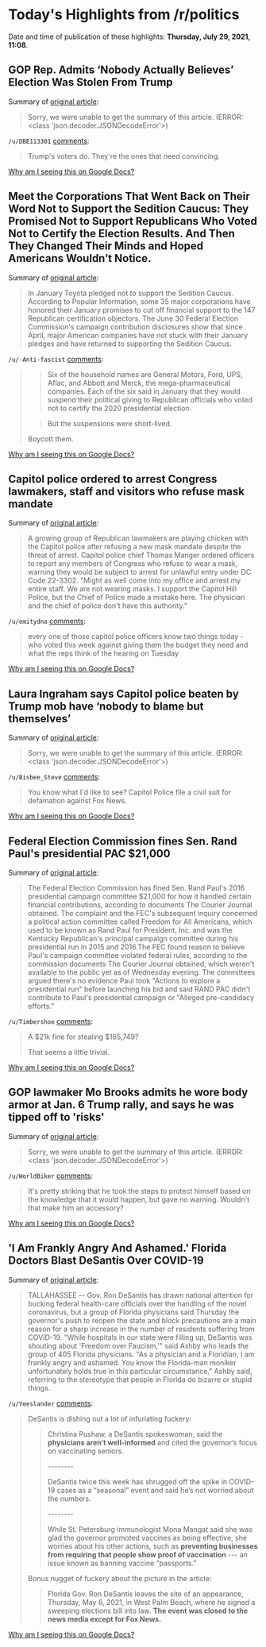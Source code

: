 # Today's Highlights from /r/politics

Date and time of publication of these highlights: **Thursday, July 29, 2021, 11:08**.

## GOP Rep. Admits ‘Nobody Actually Believes’ Election Was Stolen From Trump

Summary of [original article](https://www.huffpost.com/entry/adam-kinzinger-republicans-donald-trump-election-lie_n_61025da5e4b0d3b5897a4afa):

> Sorry, we were unable to get the summary of this article. (ERROR: <class 'json.decoder.JSONDecodeError'>)

`/u/DBE113301` [comments](https://www.reddit.com/r/politics/comments/otveye/gop_rep_admits_nobody_actually_believes_election/):

> Trump's voters do. They're the ones that need convincing.

[Why am I seeing this on Google Docs?](https://docs.google.com/document/d/1Dc6We63vOXIZsc0op-Bt4abqkYjXzOigalQqFxmvvbM/edit?usp=sharing)

## Meet the Corporations That Went Back on Their Word Not to Support the Sedition Caucus: They Promised Not to Support Republicans Who Voted Not to Certify the Election Results. And Then They Changed Their Minds and Hoped Americans Wouldn’t Notice.

Summary of [original article](https://thebulwark.com/meet-the-corporations-who-went-back-on-their-word-not-to-support-the-sedition-caucus/):

> In January Toyota pledged not to support the Sedition Caucus. According to Popular Information, some 35 major corporations have honored their January promises to cut off financial support to the 147 Republican certification objectors. The June 30 Federal Election Commission's campaign contribution disclosures show that since April, major American companies have not stuck with their January pledges and have returned to supporting the Sedition Caucus.

`/u/-Anti-fascist` [comments](https://www.reddit.com/r/politics/comments/otx7op/meet_the_corporations_that_went_back_on_their/):

> >Six of the household names are General Motors, Ford, UPS, Aflac, and Abbott and Merck, the mega-pharmaceutical companies. Each of the six said in January that they would suspend their political giving to Republican officials who voted not to certify the 2020 presidential election.
> 
> >But the suspensions were short-lived.
> 
> Boycott them.

[Why am I seeing this on Google Docs?](https://docs.google.com/document/d/1Dc6We63vOXIZsc0op-Bt4abqkYjXzOigalQqFxmvvbM/edit?usp=sharing)

## Capitol police ordered to arrest Congress lawmakers, staff and visitors who refuse mask mandate

Summary of [original article](https://www.independent.co.uk/news/world/americas/us-politics/capitol-police-mask-mandate-arrest-b1893172.html):

> A growing group of Republican lawmakers are playing chicken with the Capitol police after refusing a new mask mandate despite the threat of arrest. Capitol police chief Thomas Manger ordered officers to report any members of Congress who refuse to wear a mask, warning they would be subject to arrest for unlawful entry under DC Code 22-3302. "Might as well come into my office and arrest my entire staff. We are not wearing masks. I support the Capitol Hill Police, but the Chief of Police made a mistake here. The physician and the chief of police don't have this authority."

`/u/emitydna` [comments](https://www.reddit.com/r/politics/comments/ou0rk8/capitol_police_ordered_to_arrest_congress/):

> every one of those capitol police officers know two things today - who voted this week against giving them the budget they need and what the reps think of the hearing on Tuesday

[Why am I seeing this on Google Docs?](https://docs.google.com/document/d/1Dc6We63vOXIZsc0op-Bt4abqkYjXzOigalQqFxmvvbM/edit?usp=sharing)

## Laura Ingraham says Capitol police beaten by Trump mob have ‘nobody to blame but themselves’

Summary of [original article](https://www.independent.co.uk/news/world/americas/fox-laura-ingraham-capitol-riots-police-b1892897.html):

> Sorry, we were unable to get the summary of this article. (ERROR: <class 'json.decoder.JSONDecodeError'>)

`/u/Bisbee_Steve` [comments](https://www.reddit.com/r/politics/comments/otx5zl/laura_ingraham_says_capitol_police_beaten_by/):

> You know what I'd like to see? Capitol Police file a civil suit for defamation against Fox News.

[Why am I seeing this on Google Docs?](https://docs.google.com/document/d/1Dc6We63vOXIZsc0op-Bt4abqkYjXzOigalQqFxmvvbM/edit?usp=sharing)

## Federal Election Commission fines Sen. Rand Paul's presidential PAC $21,000

Summary of [original article](https://www.courier-journal.com/story/news/politics/rand-paul/2021/07/29/sen-rand-pauls-presidential-pac-fined-by-federal-election-commission/5399085001/):

> The Federal Election Commission has fined Sen. Rand Paul's 2016 presidential campaign committee $21,000 for how it handled certain financial contributions, according to documents The Courier Journal obtained. The complaint and the FEC's subsequent inquiry concerned a political action committee called Freedom for All Americans, which used to be known as Rand Paul for President, Inc. and was the Kentucky Republican's principal campaign committee during his presidential run in 2015 and 2016.The FEC found reason to believe Paul's campaign committee violated federal rules, according to the commission documents The Courier Journal obtained, which weren't available to the public yet as of Wednesday evening. The committees argued there's no evidence Paul took "Actions to explore a presidential run" before launching his bid and said RAND PAC didn't contribute to Paul's presidential campaign or "Alleged pre-candidacy efforts."

`/u/Timbershoe` [comments](https://www.reddit.com/r/politics/comments/otw6ew/federal_election_commission_fines_sen_rand_pauls/):

> A $21k fine for stealing $165,749?
> 
> That seems a little trivial.

[Why am I seeing this on Google Docs?](https://docs.google.com/document/d/1Dc6We63vOXIZsc0op-Bt4abqkYjXzOigalQqFxmvvbM/edit?usp=sharing)

## GOP lawmaker Mo Brooks admits he wore body armor at Jan. 6 Trump rally, and says he was tipped off to 'risks'

Summary of [original article](https://www.businessinsider.com/gop-lawmaker-mo-brooks-wore-body-armor-to-jan-6-trump-rally-2021-7):

> Sorry, we were unable to get the summary of this article. (ERROR: <class 'json.decoder.JSONDecodeError'>)

`/u/WorldBiker` [comments](https://www.reddit.com/r/politics/comments/ottk4c/gop_lawmaker_mo_brooks_admits_he_wore_body_armor/):

> It's pretty striking that he took the steps to protect himself based on the knowledge that it would happen, but gave no warning.  Wouldn't that make him an accessory?

[Why am I seeing this on Google Docs?](https://docs.google.com/document/d/1Dc6We63vOXIZsc0op-Bt4abqkYjXzOigalQqFxmvvbM/edit?usp=sharing)

## 'I Am Frankly Angry And Ashamed.' Florida Doctors Blast DeSantis Over COVID-19

Summary of [original article](https://www.wlrn.org/news/2021-07-22/i-am-frankly-angry-and-ashamed-florida-doctors-blast-desantis-over-covid-19):

> TALLAHASSEE -- Gov. Ron DeSantis has drawn national attention for bucking federal health-care officials over the handling of the novel coronavirus, but a group of Florida physicians said Thursday the governor's push to reopen the state and block precautions are a main reason for a sharp increase in the number of residents suffering from COVID-19. "While hospitals in our state were filling up, DeSantis was shouting about 'Freedom over Faucism,'" said Ashby who leads the group of 405 Florida physicians. "As a physician and a Floridian, I am frankly angry and ashamed. You know the Florida-man moniker unfortunately holds true in this particular circumstance," Ashby said, referring to the stereotype that people in Florida do bizarre or stupid things.

`/u/Yeeslander` [comments](https://www.reddit.com/r/politics/comments/otvsys/i_am_frankly_angry_and_ashamed_florida_doctors/):

> DeSantis is dishing out a lot of infuriating fuckery:
> 
> >Christina Pushaw, a DeSantis spokeswoman, said the **physicians aren’t well-informed** and cited the governor’s focus on vaccinating seniors.  
> >  
> >\--------  
> >  
> >DeSantis twice this week has shrugged off the spike in COVID-19 cases as a “seasonal” event and said he’s not worried about the numbers.  
> >  
> >\--------  
> >  
> >While St. Petersburg immunologist Mona Mangat said she was glad the governor promoted vaccines as being effective, she worries about his other actions, such as **preventing businesses from requiring that people show proof of vaccination** \--- an issue known as banning vaccine “passports.”
> 
> Bonus nugget of fuckery about the picture in the article:
> 
> >Florida Gov. Ron DeSantis leaves the site of an appearance, Thursday, May 6, 2021, in West Palm Beach, where he signed a sweeping elections bill into law. **The event was closed to the news media except for Fox News.**

[Why am I seeing this on Google Docs?](https://docs.google.com/document/d/1Dc6We63vOXIZsc0op-Bt4abqkYjXzOigalQqFxmvvbM/edit?usp=sharing)


